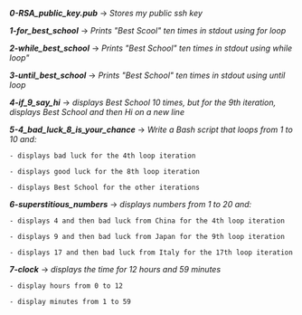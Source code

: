 ***0-RSA_public_key.pub*** -> *Stores my public ssh key*

***1-for_best_school*** -> *Prints "Best Scool" ten times in stdout using for loop*

***2-while_best_school*** -> *Prints "Best School" ten times in stdout using while loop"*

***3-until_best_school*** -> *Prints "Best School" ten times in stdout using until loop*

***4-if_9_say_hi*** -> *displays Best School 10 times, but for the 9th iteration, displays Best School and then Hi on a new line*

***5-4_bad_luck_8_is_your_chance*** -> *Write a Bash script that loops from 1 to 10 and:*

	- displays bad luck for the 4th loop iteration

	- displays good luck for the 8th loop iteration

	- displays Best School for the other iterations

***6-superstitious_numbers*** -> *displays numbers from 1 to 20 and:*

	- displays 4 and then bad luck from China for the 4th loop iteration

	- displays 9 and then bad luck from Japan for the 9th loop iteration

	- displays 17 and then bad luck from Italy for the 17th loop iteration

***7-clock*** -> *displays the time for 12 hours and 59 minutes*

	- display hours from 0 to 12

	- display minutes from 1 to 59
